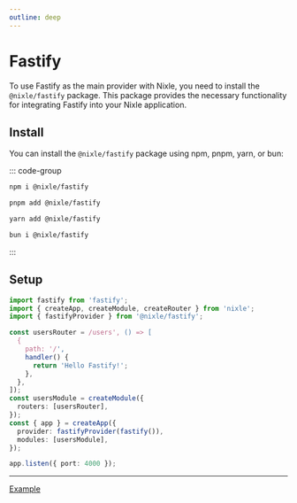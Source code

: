 ```yaml
---
outline: deep
---
```


# Fastify

To use Fastify as the main provider with Nixle, you need to install the `@nixle/fastify` package. This package provides the necessary functionality for integrating Fastify into your Nixle application.

## Install

You can install the `@nixle/fastify` package using npm, pnpm, yarn, or bun:

::: code-group

```sh [npm]
npm i @nixle/fastify
```

```sh [pnpm]
pnpm add @nixle/fastify
```

```sh [yarn]
yarn add @nixle/fastify
```

```sh [bun]
bun i @nixle/fastify
```

:::

## Setup

```ts
import fastify from 'fastify';
import { createApp, createModule, createRouter } from 'nixle';
import { fastifyProvider } from '@nixle/fastify';

const usersRouter = /users', () => [
  {
    path: '/',
    handler() {
      return 'Hello Fastify!';
    },
  },
]);
const usersModule = createModule({
  routers: [usersRouter],
});
const { app } = createApp({
  provider: fastifyProvider(fastify()),
  modules: [usersModule],
});

app.listen({ port: 4000 });
```

---

[Example](https://github.com/letstri/nixle/blob/main/examples/fastify/index.mjs)
